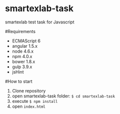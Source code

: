 # smartexlab-task
smartexlab test task for Javascript

#Requirements
- ECMAScript 6
- angular 1.5.x
- node 4.6.x
- npm 4.0.x
- bower 1.8.x
- gulp 3.9.x
- jsHint

#How to start

1. Clone repository
1. open smartexlab-task folder: `$ cd smartexlab-task`
1. execute `$ npm install`
1. open `index.html`
